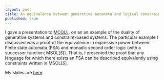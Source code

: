 ```yaml
---
layout: post
title: An equivalence between generative automata and logical constraints
published: true 
---
```


I gave a presentation to [MCQLL](https://mcqll.org/), on an an example of the duality of generative systems and constraint-based systems.  The particular example I discussed was a proof of the equivalence in expressive power between Finite state automata (FSA) and monadic second order logic (with a successor function; MSOL[_S_]).  That is, I presented the proof that any language for which there exists an FSA can be described equivalently using constraints written in MSOL[_S_].

My slides are [here](/assets/2018.11.15-generative_vs_constraint.pdf).
